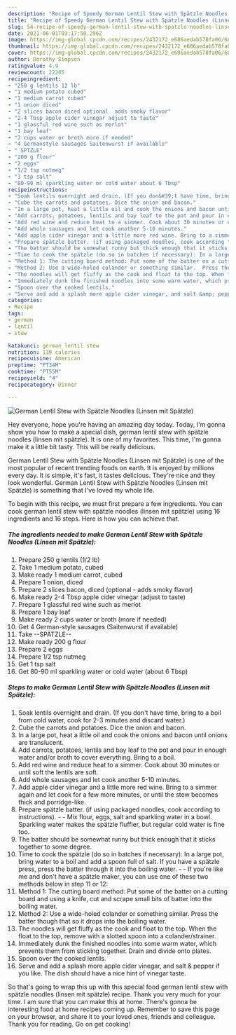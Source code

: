 ```yaml
---
description: "Recipe of Speedy German Lentil Stew with Spätzle Noodles (Linsen mit Spätzle)"
title: "Recipe of Speedy German Lentil Stew with Spätzle Noodles (Linsen mit Spätzle)"
slug: 54-recipe-of-speedy-german-lentil-stew-with-spatzle-noodles-linsen-mit-spatzle
date: 2021-06-01T03:17:50.296Z
image: https://img-global.cpcdn.com/recipes/2432172_e686aedab578fa06/680x482cq70/german-lentil-stew-with-spatzle-noodles-linsen-mit-spatzle-recipe-main-photo.jpg
thumbnail: https://img-global.cpcdn.com/recipes/2432172_e686aedab578fa06/680x482cq70/german-lentil-stew-with-spatzle-noodles-linsen-mit-spatzle-recipe-main-photo.jpg
cover: https://img-global.cpcdn.com/recipes/2432172_e686aedab578fa06/680x482cq70/german-lentil-stew-with-spatzle-noodles-linsen-mit-spatzle-recipe-main-photo.jpg
author: Dorothy Simpson
ratingvalue: 4.9
reviewcount: 22205
recipeingredient:
- "250 g lentils 12 lb"
- "1 medium potato cubed"
- "1 medium carrot cubed"
- "1 onion diced"
- "2 slices bacon diced optional  adds smoky flavor"
- "2-4 Tbsp apple cider vinegar adjust to taste"
- "1 glassful red wine such as merlot"
- "1 bay leaf"
- "2 cups water or broth more if needed"
- "4 Germanstyle sausages Saitenwurst if available"
- " SPTZLE"
- "200 g flour"
- "2 eggs"
- "1/2 tsp nutmeg"
- "1 tsp salt"
- "80-90 ml sparkling water or cold water about 6 Tbsp"
recipeinstructions:
- "Soak lentils overnight and drain. (If you don&#39;t have time, bring to a boil from cold water, cook for 2-3 minutes and discard water.)"
- "Cube the carrots and potatoes. Dice the onion and bacon."
- "In a large pot, heat a little oil and cook the onions and bacon until onions are translucent."
- "Add carrots, potatoes, lentils and bay leaf to the pot and pour in enough water and/or broth to cover everything. Bring to a boil."
- "Add red wine and reduce heat to a simmer. Cook about 30 minutes or until soft the lentils are soft."
- "Add whole sausages and let cook another 5-10 minutes."
- "Add apple cider vinegar and a little more red wine. Bring to a simmer again and let cook for a few more minutes, or until the stew becomes thick and porridge-like."
- "Prepare spätzle batter. (if using packaged noodles, cook according to instructions).  Mix flour, eggs, salt and sparkling water in a bowl. Sparkling water makes the spätzle fluffier, but regular cold water is fine too."
- "The batter should be somewhat runny but thick enough that it sticks together to some degree."
- "Time to cook the spätzle (do so in batches if necessary): In a large pot, bring water to a boil and add a spoon full of salt. If you have a spätzle press, press the batter through it into the boiling water.  If you&#39;re like me and don&#39;t have a spätzle maker, you can use one of these two methods below in step 11 or 12:"
- "Method 1: The cutting board method: Put some of the batter on a cutting board and using a knife, cut and scrape small bits of batter into the boiling water."
- "Method 2: Use a wide-holed colander or something similar.  Press the batter though that so it drops into the boiling water."
- "The noodles will get fluffy as the cook and float to the top. When the float to the top, remove with a slotted spoon into a colander/strainer."
- "Immediately dunk the finished noodles into some warm water, which prevents them from sticking together. Drain and divide onto plates."
- "Spoon over the cooked lentils."
- "Serve and add a splash more apple cider vinegar, and salt &amp; pepper if you like. The dish should have a nice hint of vinegar taste."
categories:
- Recipe
tags:
- german
- lentil
- stew

katakunci: german lentil stew 
nutrition: 139 calories
recipecuisine: American
preptime: "PT34M"
cooktime: "PT55M"
recipeyield: "4"
recipecategory: Dinner

---
```



![German Lentil Stew with Spätzle Noodles (Linsen mit Spätzle)](https://img-global.cpcdn.com/recipes/2432172_e686aedab578fa06/680x482cq70/german-lentil-stew-with-spatzle-noodles-linsen-mit-spatzle-recipe-main-photo.jpg)

Hey everyone, hope you're having an amazing day today. Today, I'm gonna show you how to make a special dish, german lentil stew with spätzle noodles (linsen mit spätzle). It is one of my favorites. This time, I'm gonna make it a little bit tasty. This will be really delicious.

German Lentil Stew with Spätzle Noodles (Linsen mit Spätzle) is one of the most popular of recent trending foods on earth. It is enjoyed by millions every day. It is simple, it's fast, it tastes delicious. They're nice and they look wonderful. German Lentil Stew with Spätzle Noodles (Linsen mit Spätzle) is something that I've loved my whole life.




To begin with this recipe, we must first prepare a few ingredients. You can cook german lentil stew with spätzle noodles (linsen mit spätzle) using 16 ingredients and 16 steps. Here is how you can achieve that.

<!--inarticleads1-->

##### The ingredients needed to make German Lentil Stew with Spätzle Noodles (Linsen mit Spätzle):

1. Prepare 250 g lentils (1/2 lb)
1. Take 1 medium potato, cubed
1. Make ready 1 medium carrot, cubed
1. Prepare 1 onion, diced
1. Prepare 2 slices bacon, diced (optional - adds smoky flavor)
1. Make ready 2-4 Tbsp apple cider vinegar (adjust to taste)
1. Prepare 1 glassful red wine such as merlot
1. Prepare 1 bay leaf
1. Make ready 2 cups water or broth (more if needed)
1. Get 4 German-style sausages (Saitenwurst if available)
1. Take  --SPÄTZLE--
1. Make ready 200 g flour
1. Prepare 2 eggs
1. Prepare 1/2 tsp nutmeg
1. Get 1 tsp salt
1. Get 80-90 ml sparkling water or cold water (about 6 Tbsp)




<!--inarticleads2-->

##### Steps to make German Lentil Stew with Spätzle Noodles (Linsen mit Spätzle):

1. Soak lentils overnight and drain. (If you don&#39;t have time, bring to a boil from cold water, cook for 2-3 minutes and discard water.)
1. Cube the carrots and potatoes. Dice the onion and bacon.
1. In a large pot, heat a little oil and cook the onions and bacon until onions are translucent.
1. Add carrots, potatoes, lentils and bay leaf to the pot and pour in enough water and/or broth to cover everything. Bring to a boil.
1. Add red wine and reduce heat to a simmer. Cook about 30 minutes or until soft the lentils are soft.
1. Add whole sausages and let cook another 5-10 minutes.
1. Add apple cider vinegar and a little more red wine. Bring to a simmer again and let cook for a few more minutes, or until the stew becomes thick and porridge-like.
1. Prepare spätzle batter. (if using packaged noodles, cook according to instructions). -  - Mix flour, eggs, salt and sparkling water in a bowl. Sparkling water makes the spätzle fluffier, but regular cold water is fine too.
1. The batter should be somewhat runny but thick enough that it sticks together to some degree.
1. Time to cook the spätzle (do so in batches if necessary): In a large pot, bring water to a boil and add a spoon full of salt. If you have a spätzle press, press the batter through it into the boiling water. -  - If you&#39;re like me and don&#39;t have a spätzle maker, you can use one of these two methods below in step 11 or 12:
1. Method 1: The cutting board method: Put some of the batter on a cutting board and using a knife, cut and scrape small bits of batter into the boiling water.
1. Method 2: Use a wide-holed colander or something similar.  Press the batter though that so it drops into the boiling water.
1. The noodles will get fluffy as the cook and float to the top. When the float to the top, remove with a slotted spoon into a colander/strainer.
1. Immediately dunk the finished noodles into some warm water, which prevents them from sticking together. Drain and divide onto plates.
1. Spoon over the cooked lentils.
1. Serve and add a splash more apple cider vinegar, and salt &amp; pepper if you like. The dish should have a nice hint of vinegar taste.




So that's going to wrap this up with this special food german lentil stew with spätzle noodles (linsen mit spätzle) recipe. Thank you very much for your time. I am sure that you can make this at home. There's gonna be interesting food at home recipes coming up. Remember to save this page on your browser, and share it to your loved ones, friends and colleague. Thank you for reading. Go on get cooking!
